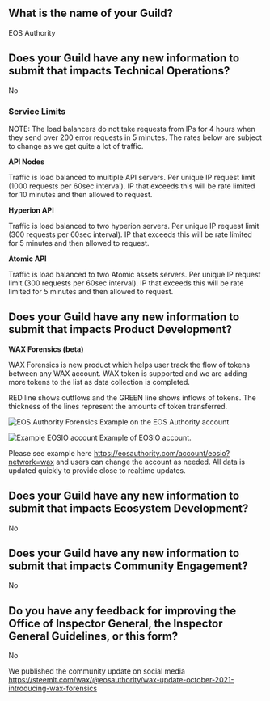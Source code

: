 ## What is the name of your Guild?

EOS Authority

## Does your Guild have any new information to submit that impacts Technical Operations?

No

### Service Limits

NOTE: The load balancers do not take requests from IPs for 4 hours when they send over 200 error requests in 5 minutes. The rates below are subject to change as we get quite a lot of traffic. 

**API Nodes** 

Traffic is load balanced to multiple API servers. Per unique IP request limit (1000 requests per 60sec interval). IP that exceeds this will be rate limited for 10 minutes and then allowed to request.

**Hyperion API**

Traffic is load balanced to two hyperion servers. Per unique IP request limit (300 requests per 60sec interval). IP that exceeds this will be rate limited for 5 minutes and then allowed to request.

**Atomic API**

Traffic is load balanced to two Atomic assets servers. Per unique IP request limit (300 requests per 60sec interval). IP that exceeds this will be rate limited for 5 minutes and then allowed to request.


## Does your Guild have any new information to submit that impacts Product Development?

**WAX Forensics (beta)**

WAX Forensics is new product which helps user track the flow of tokens between any WAX account. WAX token is supported and we are adding more tokens to the list as data collection is completed.

RED line shows outflows and the GREEN line shows inflows of tokens. The thickness of the lines represent the amounts of token transferred.

![EOS Authority Forensics](https://user-images.githubusercontent.com/38717729/137921562-a5e4adee-dbda-40a0-b306-f3bc1b5f2f86.png)
Example on the EOS Authority account

![Example EOSIO account](https://user-images.githubusercontent.com/38717729/137921844-e04e6c70-7fb8-4d8a-b49b-ad898f609b38.png)
Example of EOSIO account.

Please see example here https://eosauthority.com/account/eosio?network=wax and users can change the account as needed. All data is updated quickly to provide close to realtime updates.

## Does your Guild have any new information to submit that impacts Ecosystem Development?

No

## Does your Guild have any new information to submit that impacts Community Engagement?

No

## Do you have any feedback for improving the Office of Inspector General, the Inspector General Guidelines, or this form?

No


We published the community update on social media https://steemit.com/wax/@eosauthority/wax-update-october-2021-introducing-wax-forensics
